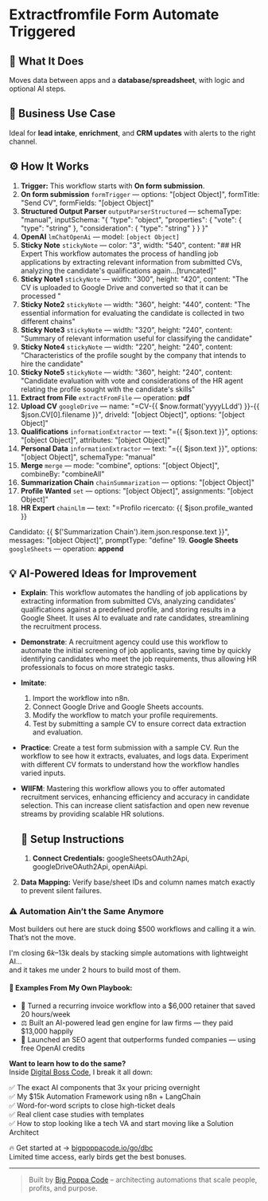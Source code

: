 # Extractfromfile Form Automate Triggered
  ## 🚀 What It Does
  Moves data between apps and a **database/spreadsheet**, with logic and optional AI steps.
  
  ## 💼 Business Use Case
  Ideal for **lead intake**, **enrichment**, and **CRM updates** with alerts to the right channel.
  
  ## ⚙️ How It Works
  1. **Trigger:** This workflow starts with **On form submission**.
  2. **On form submission** `formTrigger` — options: "[object Object]", formTitle: "Send CV", formFields: "[object Object]"
3. **Structured Output Parser** `outputParserStructured` — schemaType: "manual", inputSchema: "{
	"type": "object",
	"properties": {
		"vote": {
			"type": "string"
		},
		"consideration": {
			"type": "string"
		}
	}
}"
4. **OpenAI** `lmChatOpenAi` — model: `[object Object]`
5. **Sticky Note** `stickyNote` — color: "3", width: "540", content: "## HR Expert 
This workflow automates the process of handling job applications by extracting relevant information from submitted CVs, analyzing the candidate's qualifications again…[truncated]"
6. **Sticky Note1** `stickyNote` — width: "300", height: "420", content: "The CV is uploaded to Google Drive and converted so that it can be processed
"
7. **Sticky Note2** `stickyNote` — width: "360", height: "440", content: "The essential information for evaluating the candidate is collected in two different chains"
8. **Sticky Note3** `stickyNote` — width: "320", height: "240", content: "Summary of relevant information useful for classifying the candidate"
9. **Sticky Note4** `stickyNote` — width: "220", height: "240", content: "Characteristics of the profile sought by the company that intends to hire the candidate"
10. **Sticky Note5** `stickyNote` — width: "360", height: "240", content: "Candidate evaluation with vote and considerations of the HR agent relating the profile sought with the candidate's skills"
11. **Extract from File** `extractFromFile` — operation: **pdf**
12. **Upload CV** `googleDrive` — name: "=CV-{{ $now.format('yyyyLLdd') }}-{{ $json.CV[0].filename }}", driveId: "[object Object]", options: "[object Object]"
13. **Qualifications** `informationExtractor` — text: "={{ $json.text }}", options: "[object Object]", attributes: "[object Object]"
14. **Personal Data** `informationExtractor` — text: "={{ $json.text }}", options: "[object Object]", schemaType: "manual"
15. **Merge** `merge` — mode: "combine", options: "[object Object]", combineBy: "combineAll"
16. **Summarization Chain** `chainSummarization` — options: "[object Object]"
17. **Profile Wanted** `set` — options: "[object Object]", assignments: "[object Object]"
18. **HR Expert** `chainLlm` — text: "=Profilo ricercato:
{{ $json.profile_wanted }}

Candidato:
{{ $('Summarization Chain').item.json.response.text }}", messages: "[object Object]", promptType: "define"
19. **Google Sheets** `googleSheets` — operation: **append**
  
  ## 💡 AI-Powered Ideas for Improvement
  - **Explain**: This workflow automates the handling of job applications by extracting information from submitted CVs, analyzing candidates' qualifications against a predefined profile, and storing results in a Google Sheet. It uses AI to evaluate and rate candidates, streamlining the recruitment process.

- **Demonstrate**: A recruitment agency could use this workflow to automate the initial screening of job applicants, saving time by quickly identifying candidates who meet the job requirements, thus allowing HR professionals to focus on more strategic tasks.

- **Imitate**: 
  1. Import the workflow into n8n.
  2. Connect Google Drive and Google Sheets accounts.
  3. Modify the workflow to match your profile requirements.
  4. Test by submitting a sample CV to ensure correct data extraction and evaluation.

- **Practice**: Create a test form submission with a sample CV. Run the workflow to see how it extracts, evaluates, and logs data. Experiment with different CV formats to understand how the workflow handles varied inputs.

- **WIIFM**: Mastering this workflow allows you to offer automated recruitment services, enhancing efficiency and accuracy in candidate selection. This can increase client satisfaction and open new revenue streams by providing scalable HR solutions.
  
  ## 🔧 Setup Instructions
  1. **Connect Credentials:** googleSheetsOAuth2Api, googleDriveOAuth2Api, openAiApi.
2. **Data Mapping:** Verify base/sheet IDs and column names match exactly to prevent silent failures.
  
### ⚠️ Automation Ain’t the Same Anymore

Most builders out here are stuck doing $500 workflows and calling it a win.  
That’s not the move.  

I'm closing $6k–$13k deals by stacking simple automations with lightweight AI...  
and it takes me under 2 hours to build most of them.

#### 🧠 Examples From My Own Playbook:
- 🔁 Turned a recurring invoice workflow into a $6,000 retainer that saved 20 hours/week  
- ⚖️ Built an AI-powered lead gen engine for law firms — they paid $13,000 happily  
- 🚀 Launched an SEO agent that outperforms funded companies — using free OpenAI credits  

**Want to learn how to do the same?**  
Inside [Digital Boss Code](https://bigpoppacode.io/go/dbc), I break it all down:

✅ The exact AI components that 3x your pricing overnight  
✅ My $15k Automation Framework using n8n + LangChain  
✅ Word-for-word scripts to close high-ticket deals  
✅ Real client case studies with templates  
✅ How to stop looking like a tech VA and start moving like a Solution Architect  

🔥 Get started at → [bigpoppacode.io/go/dbc](https://bigpoppacode.io/go/dbc)  
Limited time access, early birds get the best bonuses.

---
> Built by [Big Poppa Code](https://bigpoppacode.io) – architecting automations that scale people, profits, and purpose.
  